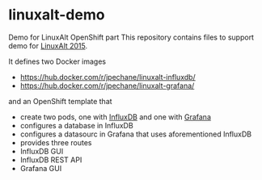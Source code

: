 # linuxalt-demo
Demo for LinuxAlt OpenShift part
This repository contains files to support demo for [LinuxAlt 2015](https://www.openalt.cz/2015/cs/visitor_events.html#event_275).

It defines two Docker images
 - https://hub.docker.com/r/jpechane/linuxalt-influxdb/
 - https://hub.docker.com/r/jpechane/linuxalt-grafana/
 
and an OpenShift template that
 - create two pods, one with [InfluxDB](https://influxdb.com/) and one with [Grafana](http://grafana.org/)
 - configures a database in InfluxDB
 - configures a datasourc in Grafana that uses aforementioned InfluxDB
 - provides three routes
  - InfluxDB GUI
  - InfluxDB REST API
  - Grafana GUI
